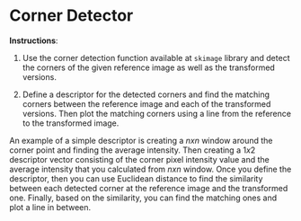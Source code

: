 # Corner Detector

**Instructions**:

1) Use the corner detection function available at `skimage` library and detect the corners of the
given reference image as well as the transformed versions.

2) Define a descriptor for the detected corners and find the matching corners between the
reference image and each of the transformed versions. Then plot the matching corners using
a line from the reference to the transformed image.

An example of a simple descriptor is creating a $nxn$ window around the corner point and
finding the average intensity. Then creating a $1x2$ descriptor vector consisting of the corner pixel
intensity value and the average intensity that you calculated from $nxn$ window. Once you
define the descriptor, then you can use Euclidean distance to find the similarity between each
detected corner at the reference image and the transformed one. Finally, based on the similarity,
you can find the matching ones and plot a line in between.
